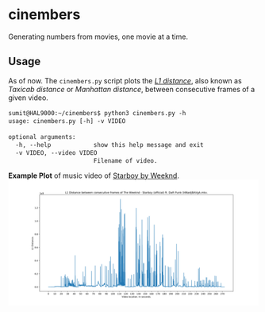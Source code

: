 # cinembers
Generating numbers from movies, one movie at a time.

## Usage

As of now. The `cinembers.py` script plots the [_L1 distance_](https://en.wikipedia.org/wiki/Taxicab_geometry), also known as _Taxicab distance_ or _Manhattan distance_, between consecutive frames of a given video.

```console
sumit@HAL9000:~/cinembers$ python3 cinembers.py -h
usage: cinembers.py [-h] -v VIDEO

optional arguments:
  -h, --help            show this help message and exit
  -v VIDEO, --video VIDEO
                        Filename of video.
```

__Example Plot__ of music video of [Starboy by Weeknd](https://www.youtube.com/watch?v=34Na4j8AVgA).
![Plot of L1 Norm of Consecutive frames of Starboy](examples/Plot.svg)
